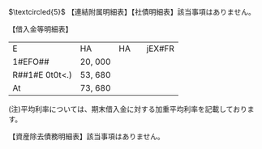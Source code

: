 $\textcircled{5}$ 【連結附属明細表】【社債明細表】該当事項はありません。

【借入金等明細表】

<table><tr><td>E</td><td>HA</td><td>HA</td><td></td><td>jEX#FR</td></tr><tr><td>1#EFO##</td><td>20, 000</td><td></td><td></td><td></td></tr><tr><td>R##1#E 0t0t&lt;.)</td><td>53, 680</td><td></td><td></td><td></td></tr><tr><td>At</td><td>73, 680</td><td></td><td></td><td></td></tr></table>

(注)平均利率については、期末借入金に対する加重平均利率を記載しております。

【資産除去債務明細表】該当事項はありません。